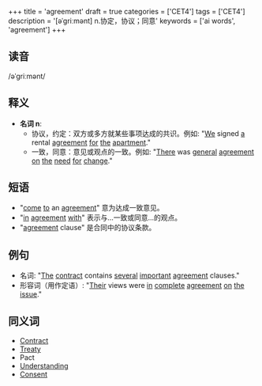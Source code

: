 +++
title = 'agreement'
draft = true
categories = ['CET4']
tags = ['CET4']
description = '[əˈgriːmənt] n.协定，协议；同意'
keywords = ['ai words', 'agreement']
+++

## 读音
/əˈɡriːmənt/

## 释义
- **名词 n**:
    - 协议，约定：双方或多方就某些事项达成的共识。例如: "[We](/post/we/) signed [a](/post/a/) rental [agreement](/post/agreement/) [for](/post/for/) [the](/post/the/) [apartment](/post/apartment/)."
    - 一致，同意：意见或观点的一致。例如: "[There](/post/there/) was [general](/post/general/) [agreement](/post/agreement/) [on](/post/on/) [the](/post/the/) [need](/post/need/) [for](/post/for/) [change](/post/change/)."

## 短语
- "[come](/post/come/) [to](/post/to/) an [agreement](/post/agreement/)" 意为达成一致意见。
- "[in](/post/in/) [agreement](/post/agreement/) [with](/post/with/)" 表示与...一致或同意...的观点。
- "[agreement](/post/agreement/) clause" 是合同中的协议条款。

## 例句
- 名词: "[The](/post/the/) [contract](/post/contract/) contains [several](/post/several/) [important](/post/important/) [agreement](/post/agreement/) clauses."
- 形容词（用作定语）: "[Their](/post/their/) views were [in](/post/in/) [complete](/post/complete/) [agreement](/post/agreement/) [on](/post/on/) [the](/post/the/) [issue](/post/issue/)."

## 同义词
- [Contract](/post/contract/)
- [Treaty](/post/treaty/)
- Pact
- [Understanding](/post/understanding/)
- [Consent](/post/consent/)
